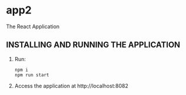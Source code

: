 # app2
The React Application

## INSTALLING AND RUNNING THE APPLICATION

1. Run:
    ```shell script
    npm i
    npm run start
    ```
	
2. Access the application at http://localhost:8082
